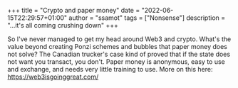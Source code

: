 +++
title = "Crypto and paper money"
date = "2022-06-15T22:29:57+01:00"
author = "ssamot"
tags = ["Nonsense"]
description = "...it's all coming crushing down"
+++

So I've never managed to get my head around Web3 and crypto. What's the value beyond creating Ponzi schemes and bubbles that paper money does not solve? The Canadian trucker's case kind of proved that if the state does not want you transact, you don't. Paper money is anonymous, easy to use and exchange, and needs very little training to use. More on this here: https://web3isgoinggreat.com/
